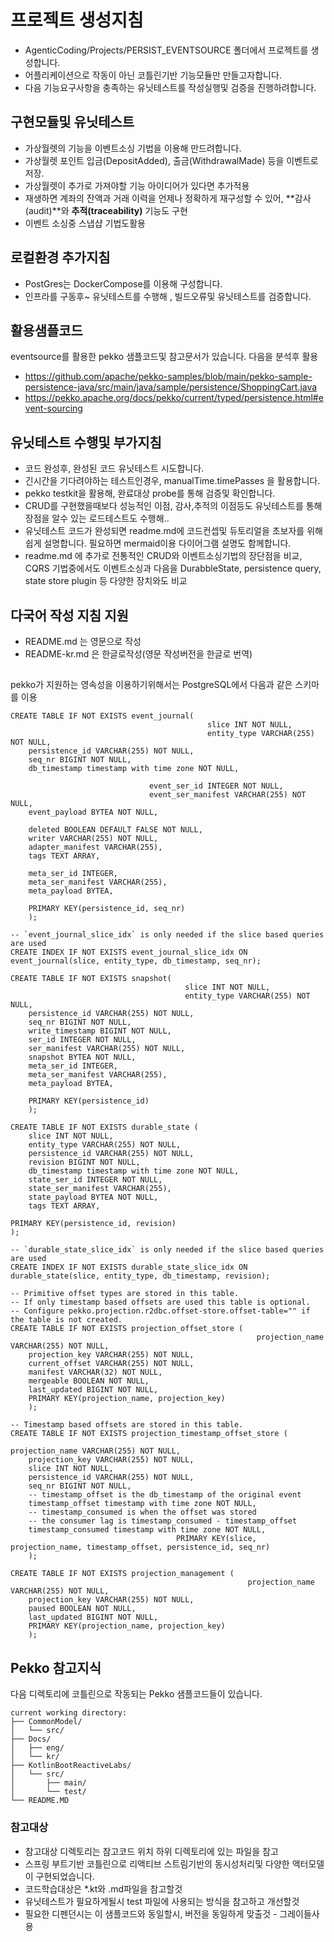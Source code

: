 
# 프로젝트 생성지침
- AgenticCoding/Projects/PERSIST_EVENTSOURCE 폴더에서 프로젝트를 생성합니다.
- 어플리케이션으로 작동이 아닌 코틀린기반 기능모듈만 만들고자합니다.
- 다음 기능요구사항을 충족하는 유닛테스트를 작성실행및 검증을 진행하려합니다.

## 구현모듈및 유닛테스트
- 가상월렛의 기능을 이벤트소싱 기법을 이용해 만드려합니다.
- 가상월렛 포인트 입금(DepositAdded), 출금(WithdrawalMade) 등을 이벤트로 저장.
- 가상월렛이 추가로 가져야할 기능 아이디어가 있다면 추가적용
- 재생하면 계좌의 잔액과 거래 이력을 언제나 정확하게 재구성할 수 있어, **감사(audit)**와 **추적(traceability)** 기능도 구현
- 이벤트 소싱중 스냅샵 기법도활용


## 로컬환경 추가지침
- PostGres는 DockerCompose를 이용해 구성합니다.
- 인프라를 구동후~ 유닛테스트를 수행해 , 빌드오류및 유닛테스트를 검증합니다.

## 활용샘플코드

eventsource를 활용한 pekko 샘플코드및 참고문서가 있습니다. 다음을 분석후 활용

- https://github.com/apache/pekko-samples/blob/main/pekko-sample-persistence-java/src/main/java/sample/persistence/ShoppingCart.java
- https://pekko.apache.org/docs/pekko/current/typed/persistence.html#event-sourcing


## 유닛테스트 수행및 부가지침
- 코드 완성후, 완성된 코드 유닛테스트 시도합니다.
- 긴시간을 기다려야하는 테스트인경우, manualTime.timePasses 을 활용합니다.
- pekko testkit을 활용해, 완료대상 probe를 통해 검증및 확인합니다.
- CRUD를 구현했을때보다 성능적인 이점, 감사,추적의 이점등도 유닛테스트를 통해 장점을 알수 있는 로드테스트도 수행해..
- 유닛테스트 코드가 완성되면 readme.md에 코드컨셉및 듀토리얼을 초보자를 위해 쉽게 설명합니다. 필요하면 mermaid이용 다이어그램 설명도 함께합니다.
- readme.md 에 추가로 전통적인 CRUD와 이벤트소싱기법의 장단점을 비교, CQRS 기법중에서도 이벤트소싱과 다음을 DurabbleState, persistence query, state store plugin 등 다양한 장치와도 비교


## 다국어 작성 지침 지원
- README.md 는 영문으로 작성
- README-kr.md 은 한글로작성(영문 작성버전을 한글로 번역)

##
pekko가 지원하는 영속성을 이용하기위해서는 PostgreSQL에서 다음과 같은 스키마를 이용

```postgresql
CREATE TABLE IF NOT EXISTS event_journal(
                                            slice INT NOT NULL,
                                            entity_type VARCHAR(255) NOT NULL,
    persistence_id VARCHAR(255) NOT NULL,
    seq_nr BIGINT NOT NULL,
    db_timestamp timestamp with time zone NOT NULL,

                               event_ser_id INTEGER NOT NULL,
                               event_ser_manifest VARCHAR(255) NOT NULL,
    event_payload BYTEA NOT NULL,

    deleted BOOLEAN DEFAULT FALSE NOT NULL,
    writer VARCHAR(255) NOT NULL,
    adapter_manifest VARCHAR(255),
    tags TEXT ARRAY,

    meta_ser_id INTEGER,
    meta_ser_manifest VARCHAR(255),
    meta_payload BYTEA,

    PRIMARY KEY(persistence_id, seq_nr)
    );

-- `event_journal_slice_idx` is only needed if the slice based queries are used
CREATE INDEX IF NOT EXISTS event_journal_slice_idx ON event_journal(slice, entity_type, db_timestamp, seq_nr);

CREATE TABLE IF NOT EXISTS snapshot(
                                       slice INT NOT NULL,
                                       entity_type VARCHAR(255) NOT NULL,
    persistence_id VARCHAR(255) NOT NULL,
    seq_nr BIGINT NOT NULL,
    write_timestamp BIGINT NOT NULL,
    ser_id INTEGER NOT NULL,
    ser_manifest VARCHAR(255) NOT NULL,
    snapshot BYTEA NOT NULL,
    meta_ser_id INTEGER,
    meta_ser_manifest VARCHAR(255),
    meta_payload BYTEA,

    PRIMARY KEY(persistence_id)
    );

CREATE TABLE IF NOT EXISTS durable_state (
    slice INT NOT NULL,
    entity_type VARCHAR(255) NOT NULL,
    persistence_id VARCHAR(255) NOT NULL,
    revision BIGINT NOT NULL,
    db_timestamp timestamp with time zone NOT NULL,
    state_ser_id INTEGER NOT NULL,
    state_ser_manifest VARCHAR(255),
    state_payload BYTEA NOT NULL,
    tags TEXT ARRAY,

PRIMARY KEY(persistence_id, revision)
);

-- `durable_state_slice_idx` is only needed if the slice based queries are used
CREATE INDEX IF NOT EXISTS durable_state_slice_idx ON durable_state(slice, entity_type, db_timestamp, revision);

-- Primitive offset types are stored in this table.
-- If only timestamp based offsets are used this table is optional.
-- Configure pekko.projection.r2dbc.offset-store.offset-table="" if the table is not created.
CREATE TABLE IF NOT EXISTS projection_offset_store (
                                                       projection_name VARCHAR(255) NOT NULL,
    projection_key VARCHAR(255) NOT NULL,
    current_offset VARCHAR(255) NOT NULL,
    manifest VARCHAR(32) NOT NULL,
    mergeable BOOLEAN NOT NULL,
    last_updated BIGINT NOT NULL,
    PRIMARY KEY(projection_name, projection_key)
    );

-- Timestamp based offsets are stored in this table.
CREATE TABLE IF NOT EXISTS projection_timestamp_offset_store (
                                                                 projection_name VARCHAR(255) NOT NULL,
    projection_key VARCHAR(255) NOT NULL,
    slice INT NOT NULL,
    persistence_id VARCHAR(255) NOT NULL,
    seq_nr BIGINT NOT NULL,
    -- timestamp_offset is the db_timestamp of the original event
    timestamp_offset timestamp with time zone NOT NULL,
    -- timestamp_consumed is when the offset was stored
    -- the consumer lag is timestamp_consumed - timestamp_offset
    timestamp_consumed timestamp with time zone NOT NULL,
                                     PRIMARY KEY(slice, projection_name, timestamp_offset, persistence_id, seq_nr)
    );

CREATE TABLE IF NOT EXISTS projection_management (
                                                     projection_name VARCHAR(255) NOT NULL,
    projection_key VARCHAR(255) NOT NULL,
    paused BOOLEAN NOT NULL,
    last_updated BIGINT NOT NULL,
    PRIMARY KEY(projection_name, projection_key)
    );
```


## Pekko 참고지식

다음 디렉토리에 코틀린으로 작동되는 Pekko 샘플코드들이 있습니다.

```
current working directory:
├── CommonModel/
│   └── src/
├── Docs/
│   ├── eng/
│   └── kr/
├── KotlinBootReactiveLabs/
│   └── src/
│       ├── main/
│       └── test/
└── README.MD
```

### 참고대상
- 참고대상 디렉토리는 참고코드 위치 하위 디렉토리에 있는 파일을 참고
- 스프링 부트기반 코틀린으로 리액티브 스트림기반의 동시성처리및 다양한 액터모델이 구현되었습니다.
- 코드학습대상은 *.kt와 .md파일을 참고할것
- 유닛테스트가 필요하게될시 test 파일에 사용되는 방식을 참고하고 개선할것
- 필요한 디펜던시는 이 샘플코드와 동일할시, 버전을 동일하게 맞출것 - 그레이들사용